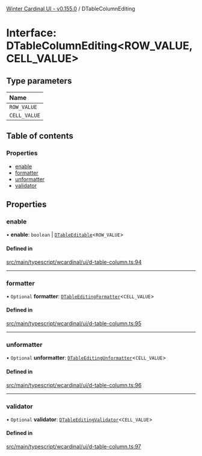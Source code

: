 [Winter Cardinal UI - v0.155.0](../index.md) / DTableColumnEditing

# Interface: DTableColumnEditing<ROW_VALUE, CELL_VALUE\>

## Type parameters

| Name |
| :------ |
| `ROW_VALUE` |
| `CELL_VALUE` |

## Table of contents

### Properties

- [enable](DTableColumnEditing.md#enable)
- [formatter](DTableColumnEditing.md#formatter)
- [unformatter](DTableColumnEditing.md#unformatter)
- [validator](DTableColumnEditing.md#validator)

## Properties

### enable

• **enable**: `boolean` \| [`DTableEditable`](../index.md#dtableeditable)<`ROW_VALUE`\>

#### Defined in

[src/main/typescript/wcardinal/ui/d-table-column.ts:94](https://github.com/winter-cardinal/winter-cardinal-ui/blob/v0.155.0/src/main/typescript/wcardinal/ui/d-table-column.ts#L94)

___

### formatter

• `Optional` **formatter**: [`DTableEditingFormatter`](../index.md#dtableeditingformatter)<`CELL_VALUE`\>

#### Defined in

[src/main/typescript/wcardinal/ui/d-table-column.ts:95](https://github.com/winter-cardinal/winter-cardinal-ui/blob/v0.155.0/src/main/typescript/wcardinal/ui/d-table-column.ts#L95)

___

### unformatter

• `Optional` **unformatter**: [`DTableEditingUnformatter`](../index.md#dtableeditingunformatter)<`CELL_VALUE`\>

#### Defined in

[src/main/typescript/wcardinal/ui/d-table-column.ts:96](https://github.com/winter-cardinal/winter-cardinal-ui/blob/v0.155.0/src/main/typescript/wcardinal/ui/d-table-column.ts#L96)

___

### validator

• `Optional` **validator**: [`DTableEditingValidator`](../index.md#dtableeditingvalidator)<`CELL_VALUE`\>

#### Defined in

[src/main/typescript/wcardinal/ui/d-table-column.ts:97](https://github.com/winter-cardinal/winter-cardinal-ui/blob/v0.155.0/src/main/typescript/wcardinal/ui/d-table-column.ts#L97)
